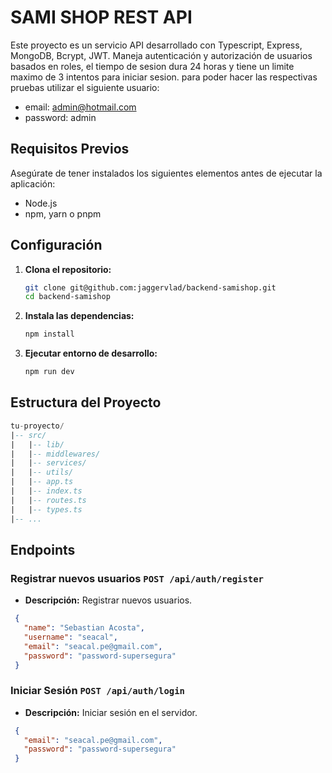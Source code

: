 # SAMI SHOP REST API

Este proyecto es un servicio API desarrollado con Typescript, Express, MongoDB, Bcrypt, JWT. Maneja autenticación y autorización
de usuarios basados en roles, el tiempo de sesion dura 24 horas y tiene un limite maximo de 3 intentos para iniciar sesion. para poder
hacer las respectivas pruebas utilizar el siguiente usuario:

  - email: admin@hotmail.com
  - password: admin

## Requisitos Previos

Asegúrate de tener instalados los siguientes elementos antes de ejecutar la aplicación:

- Node.js
- npm, yarn o pnpm

## Configuración

1. **Clona el repositorio:**

   ```bash
   git clone git@github.com:jaggervlad/backend-samishop.git
   cd backend-samishop
   ```

2. **Instala las dependencias:**
   ```bash
   npm install
   ```

4. **Ejecutar entorno de desarrollo:**
   ```bash
   npm run dev
   ```

## Estructura del Proyecto
```sql
tu-proyecto/
|-- src/
|   |-- lib/
|   |-- middlewares/
|   |-- services/
|   |-- utils/
|   |-- app.ts
|   |-- index.ts
|   |-- routes.ts
|   |-- types.ts
|-- ...
```

## Endpoints

### Registrar nuevos usuarios  `POST /api/auth/register`
- **Descripción:** Registrar nuevos usuarios.

 ```json
  {
    "name": "Sebastian Acosta",
    "username": "seacal",
    "email": "seacal.pe@gmail.com",
    "password": "password-supersegura"
  }
  ```

### Iniciar Sesión  `POST /api/auth/login`
- **Descripción:** Iniciar sesión en el servidor.

 ```json
  {
    "email": "seacal.pe@gmail.com",
    "password": "password-supersegura"
  }
  ```

